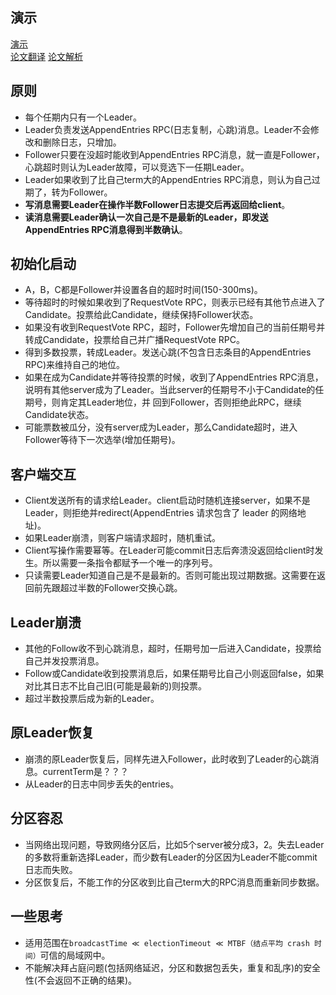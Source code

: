 ## 演示
[演示](http://thesecretlivesofdata.com/raft/)  
[论文翻译](https://www.jianshu.com/p/2a2ba021f721?utm_campaign=maleskine&utm_content=note&utm_medium=seo_notes&utm_source=recommendation)
[论文解析](https://blog.csdn.net/rsy56640/article/details/89116768)    
## 原则
* 每个任期内只有一个Leader。
* Leader负责发送AppendEntries RPC(日志复制，心跳)消息。Leader不会修改和删除日志，只增加。
* Follower只要在没超时能收到AppendEntries RPC消息，就一直是Follower，心跳超时则认为Leader故障，可以竞选下一任期Leader。
* Leader如果收到了比自己term大的AppendEntries RPC消息，则认为自己过期了，转为Follower。
* **写消息需要Leader在操作半数Follower日志提交后再返回给client**。
* **读消息需要Leader确认一次自己是不是最新的Leader，即发送AppendEntries RPC消息得到半数确认**。

## 初始化启动
* A，B，C都是Follower并设置各自的超时时间(150-300ms)。
* 等待超时的时候如果收到了RequestVote RPC，则表示已经有其他节点进入了Candidate。投票给此Candidate，继续保持Follower状态。
* 如果没有收到RequestVote RPC，超时，Follower先增加自己的当前任期号并转成Candidate，投票给自己并广播RequestVote RPC。
* 得到多数投票，转成Leader。发送心跳(不包含日志条目的AppendEntries RPC)来维持自己的地位。
* 如果在成为Candidate并等待投票的时候，收到了AppendEntries RPC消息，说明有其他server成为了Leader。当此server的任期号不小于Candidate的任期号，则肯定其Leader地位，并
回到Follower，否则拒绝此RPC，继续Candidate状态。
* 可能票数被瓜分，没有server成为Leader，那么Candidate超时，进入Follower等待下一次选举(增加任期号)。

## 客户端交互
* Client发送所有的请求给Leader。client启动时随机连接server，如果不是Leader，则拒绝并redirect(AppendEntries 请求包含了 leader 的网络地址)。
* 如果Leader崩溃，则客户端请求超时，随机重试。
* Client写操作需要幂等。在Leader可能commit日志后奔溃没返回给client时发生。所以需要一条指令都赋予一个唯一的序列号。
* 只读需要Leader知道自己是不是最新的。否则可能出现过期数据。这需要在返回前先跟超过半数的Follower交换心跳。

## Leader崩溃
* 其他的Follow收不到心跳消息，超时，任期号加一后进入Candidate，投票给自己并发投票消息。
* Follow或Candidate收到投票消息后，如果任期号比自己小则返回false，如果对比其日志不比自己旧(可能是最新的)则投票。
* 超过半数投票后成为新的Leader。

## 原Leader恢复
* 崩溃的原Leader恢复后，同样先进入Follower，此时收到了Leader的心跳消息。currentTerm是？？？
* 从Leader的日志中同步丢失的entries。

## 分区容忍
* 当网络出现问题，导致网络分区后，比如5个server被分成3，2。失去Leader的多数将重新选择Leader，而少数有Leader的分区因为Leader不能commit日志而失败。
* 分区恢复后，不能工作的分区收到比自己term大的RPC消息而重新同步数据。

## 一些思考
* 适用范围在`broadcastTime ≪ electionTimeout ≪ MTBF（结点平均 crash 时间）`可信的局域网中。
* 不能解决拜占庭问题(包括网络延迟，分区和数据包丢失，重复和乱序)的安全性(不会返回不正确的结果)。